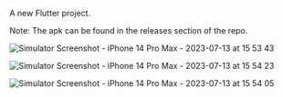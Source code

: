
A new Flutter project.

Note: The apk can be found in the releases section of the repo.

![Simulator Screenshot - iPhone 14 Pro Max - 2023-07-13 at 15 53 43](https://github.com/siddharth-2001/assignment/assets/55338821/7c7b25e2-d8c1-42b2-9514-20ac82cbfea6)

![Simulator Screenshot - iPhone 14 Pro Max - 2023-07-13 at 15 54 23](https://github.com/siddharth-2001/assignment/assets/55338821/3b793483-41d8-4351-8d03-a28f9e83bee2)

![Simulator Screenshot - iPhone 14 Pro Max - 2023-07-13 at 15 54 05](https://github.com/siddharth-2001/assignment/assets/55338821/61c25089-4a3b-4886-a8ac-fc7a3a911b88)
